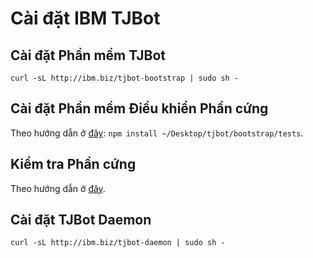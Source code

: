 # Cài đặt IBM TJBot


## Cài đặt Phần mềm TJBot

`curl -sL http://ibm.biz/tjbot-bootstrap | sudo sh -`


## Cài đặt Phần mềm Điều khiển Phần cứng

Theo hướng dẫn ở [đây](https://github.com/ibmtjbot/tjbot/blob/master/bootstrap/README.md#install-dependencies): `npm install ~/Desktop/tjbot/bootstrap/tests`.


## Kiểm tra Phần cứng

Theo hướng dẫn ở [đây](https://github.com/ibmtjbot/tjbot/blob/master/bootstrap/README.md#running-all-the-tests).


## Cài đặt TJBot Daemon

`curl -sL http://ibm.biz/tjbot-daemon | sudo sh -`
